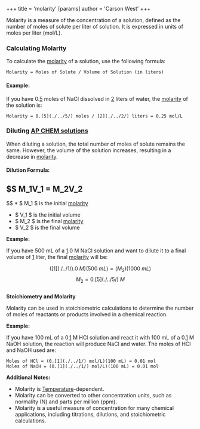 +++
 title = 'molarity'
[params]
	author = 'Carson West'
+++

Molarity is a measure of the concentration of a solution, defined as the number of moles of solute per liter of solution. It is expressed in units of moles per liter (mol/L).

### **Calculating Molarity**

To calculate the [molarity](./../molarity/) of a solution, use the following formula:

```
Molarity = Moles of Solute / Volume of Solution (in liters)
```

#### **Example:**

If you have 0.[5](./../5/) moles of NaCl dissolved in [2](./../2/) liters of water, the [molarity](./../molarity/) of the solution is:

```
Molarity = 0.[5](./../5/) moles / [2](./../2/) liters = 0.25 mol/L
```

### **Diluting [AP CHEM solutions](./../ap-chem-solutions/)**

When diluting a solution, the total number of moles of solute remains the same. However, the volume of the solution increases, resulting in a decrease in [molarity](./../molarity/).

#### **Dilution Formula:**

##  $$  M_1V_1 = M_2V_2
 $$  *  $ M_1 $  is the initial [molarity](./../molarity/)
*  $ V_1 $  is the initial volume
*  $ M_2 $  is the final [molarity](./../molarity/)
*  $ V_2 $  is the final volume

**Example:**

If you have 500 mL of a [1](./../1/).0 M NaCl solution and want to dilute it to a final volume of [1](./../1/) liter, the final [molarity](./../molarity/) will be:

 $$  ([1](./../1/).0 \; M)(500 \; mL) = (M_2)(1000 \; mL)
 $$  $$   M_2 = 0.[5](./../5/)\; M
 $$  
**Stoichiometry and Molarity**

Molarity can be used in stoichiometric calculations to determine the number of moles of reactants or products involved in a chemical reaction.

**Example:**

If you have 100 mL of a 0.[1](./../1/) M HCl solution and react it with 100 mL of a 0.[1](./../1/) M NaOH solution, the reaction will produce NaCl and water. The moles of HCl and NaOH used are:

```
Moles of HCl = (0.[1](./../1/) mol/L)(100 mL) = 0.01 mol
Moles of NaOH = (0.[1](./../1/) mol/L)(100 mL) = 0.01 mol
```

**Additional Notes:**

* Molarity is [Temperature](./../temperature/)-dependent.
* Molarity can be converted to other concentration units, such as normality (N) and parts per million (ppm).
* Molarity is a useful measure of concentration for many chemical applications, including titrations, dilutions, and stoichiometric calculations.